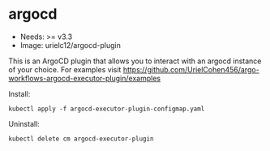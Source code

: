 <!-- This is an auto-generated file. DO NOT EDIT -->
# argocd

* Needs: >= v3.3
* Image: urielc12/argocd-plugin

This is an ArgoCD plugin that allows you to interact with an argocd instance of your choice.
For examples visit https://github.com/UrielCohen456/argo-workflows-argocd-executor-plugin/examples


Install:

    kubectl apply -f argocd-executor-plugin-configmap.yaml

Uninstall:
	
    kubectl delete cm argocd-executor-plugin 

